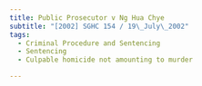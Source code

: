 ```yaml
---
title: Public Prosecutor v Ng Hua Chye 
subtitle: "[2002] SGHC 154 / 19\_July\_2002"
tags:
  - Criminal Procedure and Sentencing
  - Sentencing
  - Culpable homicide not amounting to murder

---
```


